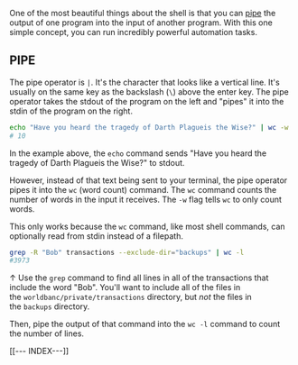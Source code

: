 One of the most beautiful things about the shell is that you can [pipe](https://en.wikipedia.org/wiki/Pipeline_%28Unix%29) the output of one program into the input of another program. With this one simple concept, you can run incredibly powerful automation tasks.

## PIPE

The pipe operator is `|`. It's the character that looks like a vertical line. It's usually on the same key as the backslash (`\`) above the enter key. The pipe operator takes the stdout of the program on the left and "pipes" it into the stdin of the program on the right.

```bash
echo "Have you heard the tragedy of Darth Plagueis the Wise?" | wc -w
# 10
```

In the example above, the `echo` command sends "Have you heard the tragedy of Darth Plagueis the Wise?" to stdout.

However, instead of that text being sent to your terminal, the pipe operator pipes it into the `wc` (word count) command. The `wc` command counts the number of words in the input it receives. The `-w` flag tells `wc` to only count words.

This only works because the `wc` command, like most shell commands, can optionally read from stdin instead of a filepath.

```bash
grep -R "Bob" transactions --exclude-dir="backups" | wc -l
#3973
```

↑ Use the `grep` command to find all lines in all of the transactions that include the word "Bob". You'll want to include all of the files in the `worldbanc/private/transactions` directory, but _not_ the files in the `backups` directory.

Then, pipe the output of that command into the `wc -l` command to count the number of lines.

[[--- INDEX---]]